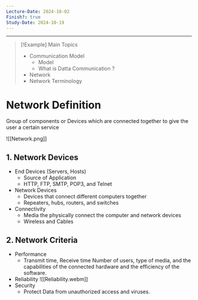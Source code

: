 ```yaml
---
Lecture-Date: 2024-10-02
Finish?: true
Study-Date: 2024-10-19
---
```

---
>[!Example] Main Topics
>- Communication Model 
>	- Model 
>	- What is Datta Communication ? 
>- Network 
>- Network Terminology 




# Network Definition 

Group of components or Devices which are connected together to give the user a certain service 

![[Network.png]]

## 1. Network Devices
- End Devices (Servers, Hosts) 
	- Source of Application 
	- HTTP, FTP, SMTP, POP3, and Telnet 
- Network Devices 
	- Devices that connect different computers together 
	- Repeaters, hubs, routers, and switches 
- Connectivity 
	- Media the physically connect the computer and network devices 
	- Wireless and Cables 

## 2. Network Criteria 

- Performance 
	- Transmit time, Receive time  Number of users, type of media, and the capabilities of the connected hardware and the efficiency of the software.
- Reliability 
![[Reliability.webm]]
- Security 
	- Protect Data from unauthorized access and viruses.

